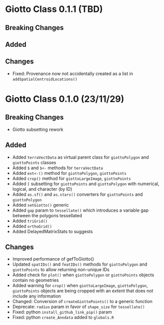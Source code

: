 
# Giotto Class 0.1.1 (TBD)

## Breaking Changes

## Added

## Changes
- Fixed: Provenance now not accidentally created as a list in `addSpatialCentroidLocations()`

# Giotto Class 0.1.0 (23/11/29)

## Breaking Changes

- Giotto subsetting rework

## Added

- Added `terraVectData` as virtual parent class for `giottoPolygon` and `giottoPoints` classes
- Added `$` and `$<-` methods for `terraVectData`
- Added `ext<-()` method for `giottoPolygon`, `giottoPoints`
- Added `crop()` method for `giottoLargeImage`, `giottoPoints`
- Added `[` subsetting for `giottoPoints` and `giottoPolygon` with numerical, logical, and character (by ID)
- Added `as.sf()` and `as.stars()` converters for `giottoPoints` and `giottoPolygon`
- Added `setGiotto()` generic
- Added `gap` param to `tessellate()` which introduces a variable gap between the polygons tessellated
- Added `triGrid()`
- Added `orthoGrid()`
- Added  DelayedMatrixStats to suggests

## Changes

- Improved performance of gefToGiotto()
- Updated `spatIDs()` and `featIDs()` methods for `giottoPolygon` and `giottoPoints` to allow returning non-unique IDs
- Added check for `plot()` when `giottoPolygon` or `giottoPoints` objects contain no geometries
- Added warning for `crop()` when `giottoLargeImage`, `giottoPolygon`, `giottoPoints` objects are being cropped with an extent that does not include any information
- Changed: Conversion of `createGiottoPoints()` to a generic function
- Deprecate: `radius` param in favor of `shape_size` for `tessellate()`
- Fixed: python `install_github_link_pip()` param
- Fixed: python `create_Anndata` added to `globals.R`


